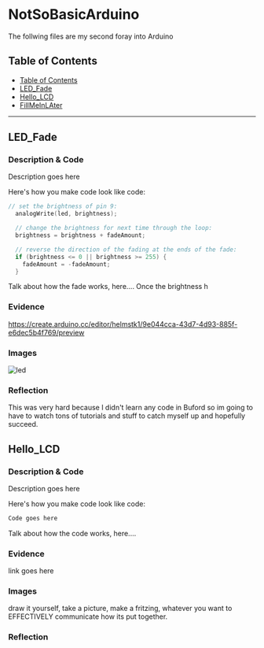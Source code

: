 # NotSoBasicArduino
 The follwing files are my second foray into Arduino
 
 
## Table of Contents
* [Table of Contents](#TableOfContents)
* [LED_Fade](#LED_Fade)
* [Hello_LCD](#Hello_LCD)
* [FillMeInLAter](#FillMeInLAter)
---

## LED_Fade

### Description & Code
Description goes here

Here's how you make code look like code:

```C++
// set the brightness of pin 9:
  analogWrite(led, brightness);

  // change the brightness for next time through the loop:
  brightness = brightness + fadeAmount;

  // reverse the direction of the fading at the ends of the fade:
  if (brightness <= 0 || brightness >= 255) {
    fadeAmount = -fadeAmount;
  }
```
Talk about how the fade works, here....
Once the brightness h
### Evidence
https://create.arduino.cc/editor/helmstk1/9e044cca-43d7-4d93-885f-e6dec5b4f769/preview

### Images
![led](https://user-images.githubusercontent.com/71342179/105392979-d1c83a80-5be9-11eb-94cc-38b8c1660e23.png)

### Reflection

This was very hard because I didn't learn any code in Buford so im going to have to watch tons of tutorials and stuff to catch myself up and hopefully succeed.

## Hello_LCD

### Description & Code
Description goes here

Here's how you make code look like code:

```C++
Code goes here
```
Talk about how the code works, here....

### Evidence
link goes here

### Images
draw it yourself, take a picture, make a fritzing, whatever you want to EFFECTIVELY communicate how its put together.

### Reflection

